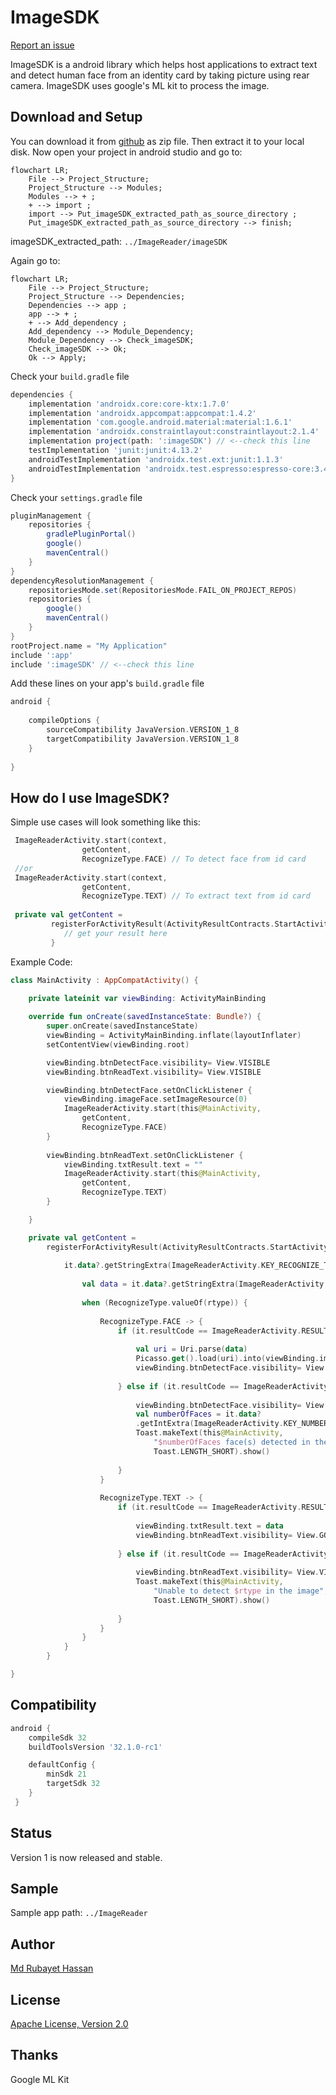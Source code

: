 # ImageSDK 
[Report an issue](https://github.com/rubayetevan/ImageReader/issues)

ImageSDK is a android library which helps host applications to extract text and detect human face from an identity card by taking picture using rear camera. ImageSDK uses google's ML kit to process the image.


## Download and Setup
You can download it from [github](https://github.com/rubayetevan/ImageReader) as zip file.
Then extract it to your local disk. Now open your project in android studio and go to:
```mermaid
flowchart LR;
    File --> Project_Structure; 
    Project_Structure --> Modules;
    Modules --> + ;
    + --> import ;
    import --> Put_imageSDK_extracted_path_as_source_directory ;
    Put_imageSDK_extracted_path_as_source_directory --> finish;
```
imageSDK_extracted_path: `../ImageReader/imageSDK`

Again go to:

```mermaid
flowchart LR;
    File --> Project_Structure; 
    Project_Structure --> Dependencies;
    Dependencies --> app ;
    app --> + ;
    + --> Add_dependency ;
    Add_dependency --> Module_Dependency;
    Module_Dependency --> Check_imageSDK;
    Check_imageSDK --> Ok;
    Ok --> Apply;
```
Check your `build.gradle` file
```groovy
dependencies {
    implementation 'androidx.core:core-ktx:1.7.0'
    implementation 'androidx.appcompat:appcompat:1.4.2'
    implementation 'com.google.android.material:material:1.6.1'
    implementation 'androidx.constraintlayout:constraintlayout:2.1.4'
    implementation project(path: ':imageSDK') // <--check this line
    testImplementation 'junit:junit:4.13.2'
    androidTestImplementation 'androidx.test.ext:junit:1.1.3'
    androidTestImplementation 'androidx.test.espresso:espresso-core:3.4.0'
}
```

Check your `settings.gradle` file
```groovy
pluginManagement {
    repositories {
        gradlePluginPortal()
        google()
        mavenCentral()
    }
}
dependencyResolutionManagement {
    repositoriesMode.set(RepositoriesMode.FAIL_ON_PROJECT_REPOS)
    repositories {
        google()
        mavenCentral()
    }
}
rootProject.name = "My Application"
include ':app'
include ':imageSDK' // <--check this line
```

Add these lines on your app's `build.gradle` file
```groovy
android {
    
    compileOptions {
        sourceCompatibility JavaVersion.VERSION_1_8
        targetCompatibility JavaVersion.VERSION_1_8
    }
   
}
```

## How do I use ImageSDK?

Simple use cases will look something like this:

```kotlin
 ImageReaderActivity.start(context,
                getContent,
                RecognizeType.FACE) // To detect face from id card
 //or
 ImageReaderActivity.start(context,
                getContent,
                RecognizeType.TEXT) // To extract text from id card
                
 private val getContent =
         registerForActivityResult(ActivityResultContracts.StartActivityForResult()) { it ->
            // get your result here
         }
 ```
 Example Code: 

```kotlin
class MainActivity : AppCompatActivity() {
    
    private lateinit var viewBinding: ActivityMainBinding

    override fun onCreate(savedInstanceState: Bundle?) {
        super.onCreate(savedInstanceState)
        viewBinding = ActivityMainBinding.inflate(layoutInflater)
        setContentView(viewBinding.root)

        viewBinding.btnDetectFace.visibility= View.VISIBLE
        viewBinding.btnReadText.visibility= View.VISIBLE

        viewBinding.btnDetectFace.setOnClickListener {
            viewBinding.imageFace.setImageResource(0)
            ImageReaderActivity.start(this@MainActivity,
                getContent,
                RecognizeType.FACE)
        }
        
        viewBinding.btnReadText.setOnClickListener {
            viewBinding.txtResult.text = ""
            ImageReaderActivity.start(this@MainActivity,
                getContent,
                RecognizeType.TEXT)
        }

    }

    private val getContent =
        registerForActivityResult(ActivityResultContracts.StartActivityForResult()) { it ->
          
            it.data?.getStringExtra(ImageReaderActivity.KEY_RECOGNIZE_TYPE)?.let { rtype ->
                
                val data = it.data?.getStringExtra(ImageReaderActivity.KEY_DATA)
                
                when (RecognizeType.valueOf(rtype)) {
                
                    RecognizeType.FACE -> {
                        if (it.resultCode == ImageReaderActivity.RESULT_SUCCESS) {
                        
                            val uri = Uri.parse(data)
                            Picasso.get().load(uri).into(viewBinding.imageFace)
                            viewBinding.btnDetectFace.visibility= View.GONE
                            
                        } else if (it.resultCode == ImageReaderActivity.RESULT_ERROR) {
                        
                            viewBinding.btnDetectFace.visibility= View.VISIBLE
                            val numberOfFaces = it.data?
                            .getIntExtra(ImageReaderActivity.KEY_NUMBER_OF_FACES, 0)
                            Toast.makeText(this@MainActivity,
                                "$numberOfFaces face(s) detected in the image",
                                Toast.LENGTH_SHORT).show()
                                
                        }
                    }
                    
                    RecognizeType.TEXT -> {
                        if (it.resultCode == ImageReaderActivity.RESULT_SUCCESS) {
                        
                            viewBinding.txtResult.text = data
                            viewBinding.btnReadText.visibility= View.GONE
                            
                        } else if (it.resultCode == ImageReaderActivity.RESULT_ERROR) {
                        
                            viewBinding.btnReadText.visibility= View.VISIBLE
                            Toast.makeText(this@MainActivity,
                                "Unable to detect $rtype in the image",
                                Toast.LENGTH_SHORT).show()
                                
                        }
                    }
                }
            }
        }

}
```
## Compatibility

```groovy
android {
    compileSdk 32
    buildToolsVersion '32.1.0-rc1'

    defaultConfig {
        minSdk 21
        targetSdk 32
    }
 }
```
## Status
Version 1 is now released and stable.

## Sample
Sample app path: `../ImageReader`

## Author
[Md Rubayet Hassan](https://www.linkedin.com/in/rubayethassan/)

## License
[Apache License, Version 2.0](https://www.apache.org/licenses/LICENSE-2.0)

## Thanks
Google ML Kit
